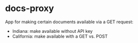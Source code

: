 # docs-proxy

App for making certain documents available via a GET request:

- Indiana: make available without API key
- California: make available with a GET vs. POST



